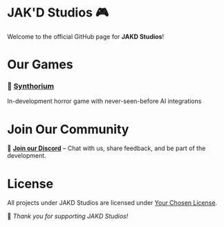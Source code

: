 
# JAK'D Studios 🎮

Welcome to the official GitHub page for **JAKD Studios**!


# Our Games

### 🌟 [Synthorium](https://github.com/JAKD-Studios/Synthorium)
In-development horror game with never-seen-before AI integrations


# Join Our Community

💬 **[Join our Discord](https://discord.gg/your-discord-link)** – Chat with us, share feedback, and be part of the development.


# License

All projects under JAKD Studios are licensed under [Your Chosen License](https://link-to-license).

💖 *Thank you for supporting JAKD Studios!*
